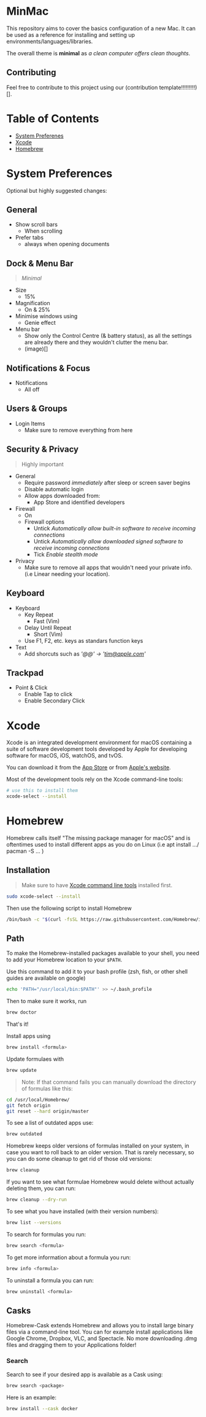 # MinMac

This repository aims to cover the basics configuration of a new Mac. It can be used as a reference for installing and setting up environments/languages/libraries.

The overall theme is **minimal** as _a clean computer offers clean thoughts_.

## Contributing

Feel free to contribute to this project using our (contribution template!!!!!!!!!)[].

# Table of Contents

- [System Preferenes](#system-preferences)
- [Xcode](#xcode)
- [Homebrew](#homebrew)

# System Preferences

Optional but highly suggested changes:

## General

- Show scroll bars
  - When scrolling
- Prefer tabs
  - always when opening documents

## Dock & Menu Bar

> _Minimal_

- Size
  - 15%
- Magnification
  - On & 25%
- Minimise windows using
  - Genie effect
- Menu bar
  - Show only the Control Centre (& battery status), as all the settings are already there and they wouldn't clutter the menu bar.
  - (image)[]

## Notifications & Focus

- Notifications
  - All off

## Users & Groups

- Login Items
  - Make sure to remove everything from here

## Security & Privacy

> Highly important

- General
  - Require password _*immediately*_ after sleep or screen saver begins
  - Disable automatic login
  - Allow apps downloaded from:
    - App Store and identified developers
- Firewall
  - On
  - Firewall options
    - Untick _Automatically allow built-in software to receive incoming connections_
    - Untick _Automatically allow downloaded signed software to receive incoming connections_
    - Tick _Enable stealth mode_
- Privacy
  - Make sure to remove all apps that wouldn't need your private info. (i.e Linear needing your location).

## Keyboard

- Keyboard
  - Key Repeat
    - Fast (Vim)
  - Delay Until Repeat
    - Short (Vim)
  - Use F1, F2, etc. keys as standars function keys
- Text
  - Add shorcuts such as _'@@' -> 'tim@apple.com'_

## Trackpad

- Point & Click
  - Enable Tap to click
  - Enable Secondary Click

# Xcode

Xcode is an integrated development environment for macOS containing a suite of software development tools developed by Apple for developing software for macOS, iOS, watchOS, and tvOS.

You can download it from the [App Store](https://apps.apple.com/us/app/xcode/id497799835?mt=12) or from [Apple's website](https://developer.apple.com/xcode/).

Most of the development tools rely on the Xcode command-line tools:

```bash
# use this to install them
xcode-select --install
```

# Homebrew

Homebrew calls itself "The missing package manager for macOS" and is oftentimes used to install different apps as you do on Linux (i.e apt install .../ pacman -S ... )

## Installation

> Make sure to have [Xcode command line tools](#xcode) installed first.

```bash
sudo xcode-select --install
```

Then use the following script to install Homebrew

```bash
/bin/bash -c "$(curl -fsSL https://raw.githubusercontent.com/Homebrew/install/master/install.sh)"
```

## Path

To make the Homebrew-installed packages available to your shell, you need to add your Homebrew location to your `$PATH`.

Use this command to add it to your bash profile (zsh, fish, or other shell guides are available on google)

```bash
echo 'PATH="/usr/local/bin:$PATH"' >> ~/.bash_profile
```

Then to make sure it works, run

```bash
brew doctor
```

That's it!

Install apps using

```bash
brew install <formula>
```

Update formulaes with

```bash
brew update
```

> Note: If that command fails you can manually download the directory of formulas like this:

```bash
cd /usr/local/Homebrew/
git fetch origin
git reset --hard origin/master
```

To see a list of outdated apps use:

```bash
brew outdated
```

Homebrew keeps older versions of formulas installed on your system, in case you want to roll back to an older version. That is rarely necessary, so you can do some cleanup to get rid of those old versions:

```bash
brew cleanup
```

If you want to see what formulae Homebrew would delete without actually deleting them, you can run:

```bash
brew cleanup --dry-run
```

To see what you have installed (with their version numbers):

```bash
brew list --versions
```

To search for formulas you run:

```bash
brew search <formula>
```

To get more information about a formula you run:

```bash
brew info <formula>
```

To uninstall a formula you can run:

```bash
brew uninstall <formula>
```

## Casks

Homebrew-Cask extends Homebrew and allows you to install large binary files via a command-line tool. You can for example install applications like Google Chrome, Dropbox, VLC, and Spectacle. No more downloading .dmg files and dragging them to your Applications folder!

### Search

Search to see if your desired app is available as a Cask using:

```bash
brew search <package>
```

Here is an example:

```bash
brew install --cask docker
```
